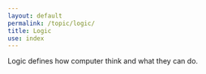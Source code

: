 ```yaml
---
layout: default
permalink: /topic/logic/
title: Logic
use: index
---
```


Logic defines how computer think and what they can do.
